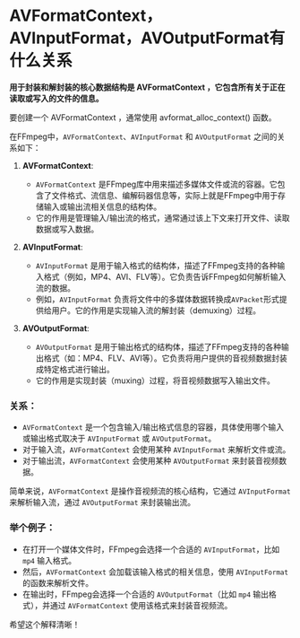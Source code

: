 # AVFormatContext，AVInputFormat，AVOutputFormat有什么关系
**用于封装和解封装的核心数据结构是 AVFormatContext ，它包含所有关于正在读取或写入的文件的信息。**

要创建一个 AVFormatContext ，通常使用 avformat_alloc_context() 函数。

在FFmpeg中，`AVFormatContext`、`AVInputFormat` 和 `AVOutputFormat` 之间的关系如下：

1. **AVFormatContext**:
   - `AVFormatContext` 是FFmpeg库中用来描述多媒体文件或流的容器。它包含了文件格式、流信息、编解码器信息等，实际上就是FFmpeg中用于存储输入或输出流相关信息的结构体。
   - 它的作用是管理输入/输出流的格式，通常通过该上下文来打开文件、读取数据或写入数据。

2. **AVInputFormat**:
   - `AVInputFormat` 是用于输入格式的结构体，描述了FFmpeg支持的各种输入格式（例如，MP4、AVI、FLV等）。它负责告诉FFmpeg如何解析输入流的数据。
   - 例如，`AVInputFormat` 负责将文件中的多媒体数据转换成`AVPacket`形式提供给用户。它的作用是实现输入流的解封装（demuxing）过程。

3. **AVOutputFormat**:
   - `AVOutputFormat` 是用于输出格式的结构体，描述了FFmpeg支持的各种输出格式（如：MP4、FLV、AVI等）。它负责将用户提供的音视频数据封装成特定格式进行输出。
   - 它的作用是实现封装（muxing）过程，将音视频数据写入输出文件。

### 关系：
- `AVFormatContext` 是一个包含输入/输出格式信息的容器，具体使用哪个输入或输出格式取决于 `AVInputFormat` 或 `AVOutputFormat`。
- 对于输入流，`AVFormatContext` 会使用某种 `AVInputFormat` 来解析文件或流。
- 对于输出流，`AVFormatContext` 会使用某种 `AVOutputFormat` 来封装音视频数据。

简单来说，`AVFormatContext` 是操作音视频流的核心结构，它通过 `AVInputFormat` 来解析输入流，通过 `AVOutputFormat` 来封装输出流。

### 举个例子：
- 在打开一个媒体文件时，FFmpeg会选择一个合适的 `AVInputFormat`，比如 `mp4` 输入格式。
- 然后，`AVFormatContext` 会加载该输入格式的相关信息，使用 `AVInputFormat` 的函数来解析文件。
- 在输出时，FFmpeg会选择一个合适的 `AVOutputFormat`（比如 `mp4` 输出格式），并通过 `AVFormatContext` 使用该格式来封装音视频流。

希望这个解释清晰！
